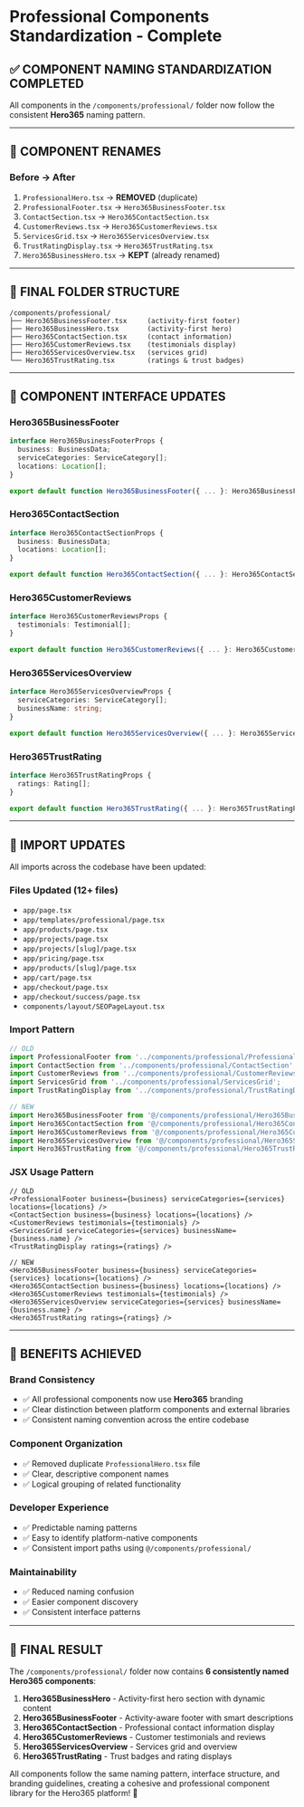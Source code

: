 # Professional Components Standardization - Complete

## ✅ **COMPONENT NAMING STANDARDIZATION COMPLETED**

All components in the `/components/professional/` folder now follow the consistent **Hero365** naming pattern.

---

## 🔄 **COMPONENT RENAMES**

### **Before → After**
1. `ProfessionalHero.tsx` → **REMOVED** (duplicate)
2. `ProfessionalFooter.tsx` → `Hero365BusinessFooter.tsx`
3. `ContactSection.tsx` → `Hero365ContactSection.tsx`
4. `CustomerReviews.tsx` → `Hero365CustomerReviews.tsx`
5. `ServicesGrid.tsx` → `Hero365ServicesOverview.tsx`
6. `TrustRatingDisplay.tsx` → `Hero365TrustRating.tsx`
7. `Hero365BusinessHero.tsx` → **KEPT** (already renamed)

---

## 📁 **FINAL FOLDER STRUCTURE**

```
/components/professional/
├── Hero365BusinessFooter.tsx     (activity-first footer)
├── Hero365BusinessHero.tsx       (activity-first hero)
├── Hero365ContactSection.tsx     (contact information)
├── Hero365CustomerReviews.tsx    (testimonials display)
├── Hero365ServicesOverview.tsx   (services grid)
└── Hero365TrustRating.tsx        (ratings & trust badges)
```

---

## 🔧 **COMPONENT INTERFACE UPDATES**

### **Hero365BusinessFooter**
```typescript
interface Hero365BusinessFooterProps {
  business: BusinessData;
  serviceCategories: ServiceCategory[];
  locations: Location[];
}

export default function Hero365BusinessFooter({ ... }: Hero365BusinessFooterProps)
```

### **Hero365ContactSection**
```typescript
interface Hero365ContactSectionProps {
  business: BusinessData;
  locations: Location[];
}

export default function Hero365ContactSection({ ... }: Hero365ContactSectionProps)
```

### **Hero365CustomerReviews**
```typescript
interface Hero365CustomerReviewsProps {
  testimonials: Testimonial[];
}

export default function Hero365CustomerReviews({ ... }: Hero365CustomerReviewsProps)
```

### **Hero365ServicesOverview**
```typescript
interface Hero365ServicesOverviewProps {
  serviceCategories: ServiceCategory[];
  businessName: string;
}

export default function Hero365ServicesOverview({ ... }: Hero365ServicesOverviewProps)
```

### **Hero365TrustRating**
```typescript
interface Hero365TrustRatingProps {
  ratings: Rating[];
}

export default function Hero365TrustRating({ ... }: Hero365TrustRatingProps)
```

---

## 📝 **IMPORT UPDATES**

All imports across the codebase have been updated:

### **Files Updated (12+ files)**
- `app/page.tsx`
- `app/templates/professional/page.tsx`
- `app/products/page.tsx`
- `app/projects/page.tsx`
- `app/projects/[slug]/page.tsx`
- `app/pricing/page.tsx`
- `app/products/[slug]/page.tsx`
- `app/cart/page.tsx`
- `app/checkout/page.tsx`
- `app/checkout/success/page.tsx`
- `components/layout/SEOPageLayout.tsx`

### **Import Pattern**
```typescript
// OLD
import ProfessionalFooter from '../components/professional/ProfessionalFooter';
import ContactSection from '../components/professional/ContactSection';
import CustomerReviews from '../components/professional/CustomerReviews';
import ServicesGrid from '../components/professional/ServicesGrid';
import TrustRatingDisplay from '../components/professional/TrustRatingDisplay';

// NEW
import Hero365BusinessFooter from '@/components/professional/Hero365BusinessFooter';
import Hero365ContactSection from '@/components/professional/Hero365ContactSection';
import Hero365CustomerReviews from '@/components/professional/Hero365CustomerReviews';
import Hero365ServicesOverview from '@/components/professional/Hero365ServicesOverview';
import Hero365TrustRating from '@/components/professional/Hero365TrustRating';
```

### **JSX Usage Pattern**
```tsx
// OLD
<ProfessionalFooter business={business} serviceCategories={services} locations={locations} />
<ContactSection business={business} locations={locations} />
<CustomerReviews testimonials={testimonials} />
<ServicesGrid serviceCategories={services} businessName={business.name} />
<TrustRatingDisplay ratings={ratings} />

// NEW
<Hero365BusinessFooter business={business} serviceCategories={services} locations={locations} />
<Hero365ContactSection business={business} locations={locations} />
<Hero365CustomerReviews testimonials={testimonials} />
<Hero365ServicesOverview serviceCategories={services} businessName={business.name} />
<Hero365TrustRating ratings={ratings} />
```

---

## 🎯 **BENEFITS ACHIEVED**

### **Brand Consistency**
- ✅ All professional components now use **Hero365** branding
- ✅ Clear distinction between platform components and external libraries
- ✅ Consistent naming convention across the entire codebase

### **Component Organization**
- ✅ Removed duplicate `ProfessionalHero.tsx` file
- ✅ Clear, descriptive component names
- ✅ Logical grouping of related functionality

### **Developer Experience**
- ✅ Predictable naming patterns
- ✅ Easy to identify platform-native components
- ✅ Consistent import paths using `@/components/professional/`

### **Maintainability**
- ✅ Reduced naming confusion
- ✅ Easier component discovery
- ✅ Consistent interface patterns

---

## 🚀 **FINAL RESULT**

The `/components/professional/` folder now contains **6 consistently named Hero365 components**:

1. **Hero365BusinessHero** - Activity-first hero section with dynamic content
2. **Hero365BusinessFooter** - Activity-aware footer with smart descriptions  
3. **Hero365ContactSection** - Professional contact information display
4. **Hero365CustomerReviews** - Customer testimonials and reviews
5. **Hero365ServicesOverview** - Services grid and overview
6. **Hero365TrustRating** - Trust badges and rating displays

All components follow the same naming pattern, interface structure, and branding guidelines, creating a cohesive and professional component library for the Hero365 platform! 🎉

